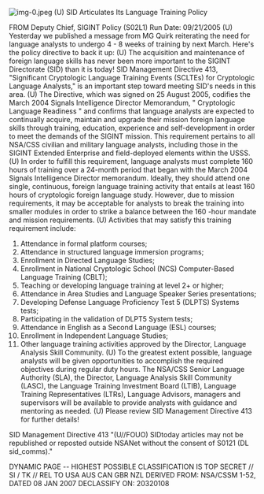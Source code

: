 ![img-0.jpeg](img-0.jpeg)
(U) SID Articulates Its Language Training Policy

FROM
Deputy Chief, SIGINT Policy (S02L1)
Run Date: 09/21/2005
(U) Yesterday we published a message from MG Quirk reiterating the need for language analysts to undergo 4 - 8 weeks of training by next March. Here's the policy directive to back it up:
(U) The acquisition and maintenance of foreign language skills has never been more important to the SIGINT Directorate (SID) than it is today! SID Management Directive 413, "Significant Cryptologic Language Training Events (SCLTEs) for Cryptologic Language Analysts," is an important step toward meeting SID's needs in this area.
(U) The Directive, which was signed on 25 August 2005, codifies the March 2004 Signals Intelligence Director Memorandum, " Cryptologic Language Readiness " and confirms that language analysts are expected to continually acquire, maintain and upgrade their mission foreign language skills through training, education, experience and self-development in order to meet the demands of the SIGINT mission. This requirement pertains to all NSA/CSS civilian and military language analysts, including those in the SIGINT Extended Enterprise and field-deployed elements within the USSS.
(U) In order to fulfill this requirement, language analysts must complete 160 hours of training over a 24-month period that began with the March 2004 Signals Intelligence Director memorandum. Ideally, they should attend one single, continuous, foreign language training activity that entails at least 160 hours of cryptologic foreign language study. However, due to mission requirements, it may be acceptable for analysts to break the training into smaller modules in order to strike a balance between the 160 -hour mandate and mission requirements.
(U) Activities that may satisfy this training requirement include:

1. Attendance in formal platform courses;
2. Attendance in structured language immersion programs;
3. Enrollment in Directed Language Studies;
4. Enrollment in National Cryptologic School (NCS) Computer-Based Language Training (CBLT);
5. Teaching or developing language training at level $2+$ or higher;
6. Attendance in Area Studies and Language Speaker Series presentations;
7. Developing Defense Language Proficiency Test 5 (DLPTS) Systems tests;
8. Participating in the validation of DLPT5 System tests;
9. Attendance in English as a Second Language (ESL) courses;
10. Enrollment in Independent Language Studies;
11. Other language training activities approved by the Director, Language Analysis Skill Community.
(U) To the greatest extent possible, language analysts will be given opportunities to accomplish the required objectives during regular duty hours. The NSA/CSS Senior Language Authority (SLA), the Director, Language Analysis Skill Community (LASC), the Language Training
Investment Board (LTIB), Language Training Representatives (LTRs), Language Advisors, managers and supervisors will be available to provide analysts with guidance and mentoring as needed.
(U) Please review SID Management Directive 413 for further details!

SID Management Directive 413
"(U//FOUO) SIDtoday articles may not be republished or reposted outside NSANet without the consent of S0121 (DL sid_comms)."

DYNAMIC PAGE -- HIGHEST POSSIBLE CLASSIFICATION IS
TOP SECRET // SI / TK // REL TO USA AUS CAN GBR NZL
DERIVED FROM: NSA/CSSM 1-52, DATED 08 JAN 2007 DECLASSIFY ON: 20320108

